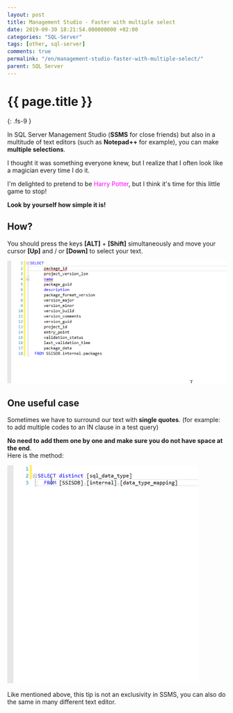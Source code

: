 ```yaml
---
layout: post
title: Management Studio - Faster with multiple select
date: 2019-09-30 18:21:54.000000000 +02:00
categories: "SQL-Server"
tags: [other, sql-server]
comments: true
permalink: "/en/management-studio-faster-with-multiple-select/"
parent: SQL Server
---
```

# {{ page.title }}
{: .fs-9 }


<p>In SQL Server Management Studio (<strong>SSMS</strong> for close friends) but also in a multitude of text editors (such as <strong>Notepad++</strong> for example), you can make <strong>multiple selections</strong>.</p>
<p>I thought it was something everyone knew, but I realize that I often look like a magician every time I do it.</p>
<p>I'm delighted to pretend to be <span style="color: #ff00ff;">Harry Potter</span>, but I think it's time for this little game to stop!</p>
<p><strong>Look by yourself how simple it is!</strong></p>


<h2>How?</h2>

<p>You should press the keys <strong>[ALT]</strong> + <strong>[Shift]</strong> simultaneously and move your cursor <strong>[Up]</strong> and / or <strong>[Down]</strong> to select your text.</p>

![](../../assets/2019/SSMS_FasterWithMultipleSelect/MultipleSelect_BasicSelection.webp)


<h2>One useful case</h2>

<p>Sometimes we have to surround our text with<strong> single quotes</strong>. (for example: to add multiple codes to an IN clause in a test query)</p>
<p><strong>No need to add them one by one and make sure you do not have space at the end</strong>.<br />Here is the method:</p>

![](../../assets/2019/SSMS_FasterWithMultipleSelect/MultipleSelect_Surround-1.webp)

<p>Like mentioned above, this tip is not an exclusivity in SSMS, you can also do the same in <g class="gr_ gr_3 gr-alert gr_gramm gr_inline_cards gr_run_anim Grammar multiReplace" id="3" data-gr-id="3">many</g> different text editor.</p>

